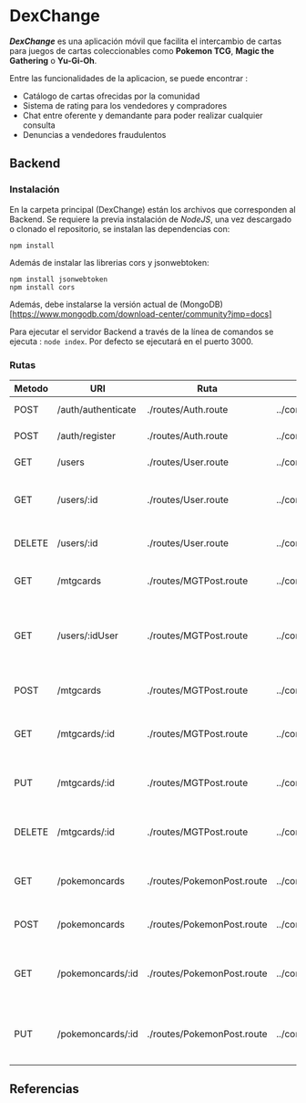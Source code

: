 # DexChange
***DexChange*** es una aplicación móvil que facilita el intercambio de cartas para juegos de cartas coleccionables como **Pokemon TCG**, **Magic the Gathering** o **Yu-Gi-Oh**.

Entre las funcionalidades de la aplicacion, se puede encontrar :
* Catálogo de cartas ofrecidas por la comunidad
* Sistema de rating para los vendedores y compradores
* Chat entre oferente y demandante para poder realizar cualquier consulta
* Denuncias a vendedores fraudulentos

## Backend
### Instalación
En la carpeta principal (DexChange) están los archivos que corresponden al Backend.
Se requiere la previa instalación de *NodeJS*, una vez descargado o clonado el repositorio, se instalan las dependencias con:
```
npm install
```
Además de instalar las librerias cors y jsonwebtoken:
```
npm install jsonwebtoken
npm install cors
```

Además, debe instalarse la versión actual de (MongoDB)[https://www.mongodb.com/download-center/community?jmp=docs]

Para ejecutar el servidor Backend a través de la línea de comandos se ejecuta : ```node index```.
Por defecto se ejecutará en el puerto 3000.

### Rutas
| Metodo    |          URI           |        Ruta         | Controlador                      |   Funcionalidad   |
|-----------|------------------------|---------------------|----------------------------------|-------------------|
| POST  	| /auth/authenticate          | ./routes/Auth.route          | ../controllers/User.controller   | Autenticación de usuario  |
| POST      | /auth/register              | ./routes/Auth.route          | ../controllers/User.controller   | Registro de usuario  |
| GET      | /users              | ./routes/User.route         | ../controllers/User.controller   | Obtener todos los usuarios |
| GET      | /users/:id             | ./routes/User.route         | ../controllers/User.controller   | Obtener detalles de un usuario según id |
| DELETE      | /users/:id              | ./routes/User.route         | ../controllers/User.controller   | Eliminar usuario según id |
| GET      | /mtgcards              | ./routes/MGTPost.route         | ../controllers/MTGPost.controller   | Obtener todas las cartas del juego MTG |
| GET      | /users/:idUser   | ./routes/MGTPost.route         | ../controllers/MTGPost.controller   | Obtener todas las cartas MTG que tiene un usuario según id |
| POST      | /mtgcards              | ./routes/MGTPost.route         | ../controllers/MTGPost.controller   | Crear una nueva carta MTG|
| GET      | /mtgcards/:id             | ./routes/MGTPost.route         | ../controllers/MTGPost.controller   | Obtener detalles de una carta MTG según id |
| PUT      | /mtgcards/:id            | ./routes/MGTPost.route         | ../controllers/MTGPost.controller   | Actualizar una carta particular de MTG según id |
| DELETE      | /mtgcards/:id            | ./routes/MGTPost.route         | ../controllers/MTGPost.controller   | Eliminar una carta particular de MTG según id |
| GET      | /pokemoncards              | ./routes/PokemonPost.route         | ../controllers/PokemonPost.controller   | Obtener todas las cartas del juego Pokemon TCG |
| POST      | /pokemoncards              | ./routes/PokemonPost.route         | ../controllers/PokemonPost.controller   | Crear una nueva carta Pokemon TCG|
| GET      | /pokemoncards/:id             | ./routes/PokemonPost.route         | ../controllers/PokemonPost.controller   | Obtener detalles de una carta Pokemon TCG según id |
| PUT      | /pokemoncards/:id            | ./routes/PokemonPost.route         | ../controllers/PokemonPost.controller   | Actualizar una carta particular de Pokemon TCG según id |





## Referencias
